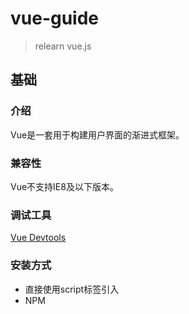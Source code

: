 # vue-guide

> relearn vue.js

## 基础

### 介绍

Vue是一套用于构建用户界面的渐进式框架。

### 兼容性

Vue不支持IE8及以下版本。

### 调试工具

[Vue Devtools](https://github.com/vuejs/vue-devtools#vue-devtools)

### 安装方式

- 直接使用script标签引入
- NPM
